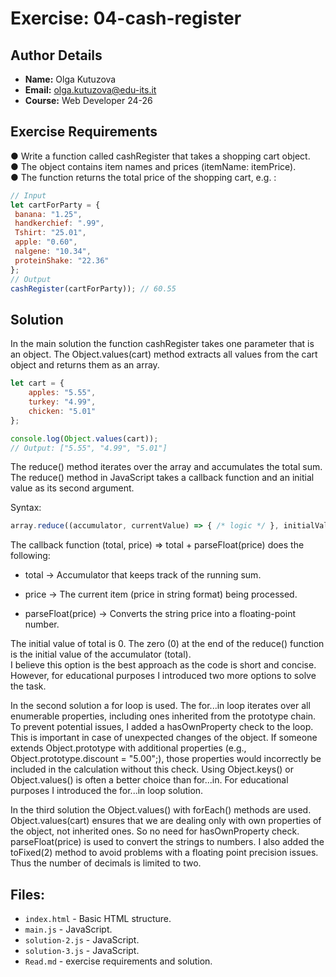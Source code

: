 # Exercise: 04-cash-register

## Author Details
- **Name:** Olga Kutuzova  
- **Email:** olga.kutuzova@edu-its.it  
- **Course:** Web Developer 24-26


## Exercise Requirements
● Write a function called cashRegister that takes a shopping cart object.   
● The object contains item names and prices (itemName: itemPrice).   
● The function returns the total price of the shopping cart, e.g. :  
```javascript
// Input
let cartForParty = {
 banana: "1.25",
 handkerchief: ".99",
 Tshirt: "25.01",
 apple: "0.60",
 nalgene: "10.34",
 proteinShake: "22.36"
};
// Output
cashRegister(cartForParty)); // 60.55
```


 
## Solution

In the main solution the function cashRegister takes one parameter that is an object. The Object.values(cart) method extracts all values from the cart object and returns them as an array. 
```javascript
let cart = { 
    apples: "5.55", 
    turkey: "4.99", 
    chicken: "5.01"
};

console.log(Object.values(cart)); 
// Output: ["5.55", "4.99", "5.01"]
```
The reduce() method iterates over the array and accumulates the total sum. 
The reduce() method in JavaScript takes a callback function and an initial value as its second argument.

Syntax:
``` javascript
array.reduce((accumulator, currentValue) => { /* logic */ }, initialValue);
```

The callback function (total, price) => total + parseFloat(price) does the following:

- total → Accumulator that keeps track of the running sum.

- price → The current item (price in string format) being processed.

- parseFloat(price) → Converts the string price into a floating-point number.

The initial value of total is 0. The zero (0) at the end of the reduce() function is the initial value of the accumulator (total).  
I believe this option is the best approach as the code is short and concise. However, for educational purposes I introduced two more options to solve the task. 

In the second solution a for loop is used. The for...in loop iterates over all enumerable properties, including ones inherited from the prototype chain. To prevent potential issues, I added a hasOwnProperty check to the loop. This is important in case of unexpected changes of the object. If someone extends Object.prototype with additional properties (e.g., Object.prototype.discount = "5.00";), those properties would incorrectly be included in the calculation without this check. Using Object.keys() or Object.values() is often a better choice than for...in. For educational purposes I introduced the for...in loop solution.   

In the third solution the Object.values() with forEach() methods are used. Object.values(cart) ensures that we are dealing only with own properties of the object, not inherited ones. So no need for hasOwnProperty check. parseFloat(price) is used to convert the strings to numbers. I also added the toFixed(2) method to avoid problems with a floating point precision issues. Thus the number of decimals is limited to two. 

## Files:
- `index.html` - Basic HTML structure.
- `main.js` - JavaScript.
- `solution-2.js` - JavaScript.
- `solution-3.js` - JavaScript.
- `Read.md` - exercise requirements and solution. 
